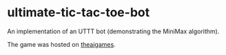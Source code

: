 # ultimate-tic-tac-toe-bot

An implementation of an UTTT bot (demonstrating the MiniMax algorithm).

The game was hosted on [theaigames](http://theaigames.com).
